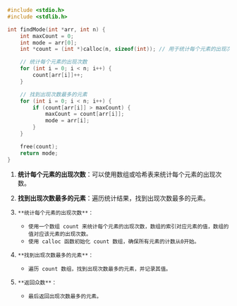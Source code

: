 ```c
#include <stdio.h>
#include <stdlib.h>

int findMode(int *arr, int n) {
    int maxCount = 0;
    int mode = arr[0];
    int *count = (int *)calloc(n, sizeof(int)); // 用于统计每个元素的出现次数

    // 统计每个元素的出现次数
    for (int i = 0; i < n; i++) {
        count[arr[i]]++;
    }

    // 找到出现次数最多的元素
    for (int i = 0; i < n; i++) {
        if (count[arr[i]] > maxCount) {
            maxCount = count[arr[i]];
            mode = arr[i];
        }
    }

    free(count);
    return mode;
}
```

1. **统计每个元素的出现次数**：可以使用数组或哈希表来统计每个元素的出现次数。
2. **找到出现次数最多的元素**：遍历统计结果，找到出现次数最多的元素。

1. `**统计每个元素的出现次数**：`
   - `使用一个数组 count 来统计每个元素的出现次数，数组的索引对应元素的值，数组的值对应该元素的出现次数。`
   - `使用 calloc 函数初始化 count 数组，确保所有元素的计数从0开始。`
2. `**找到出现次数最多的元素**：`
   - `遍历 count 数组，找到出现次数最多的元素，并记录其值。`
3. `**返回众数**：`
   - `最后返回出现次数最多的元素。`